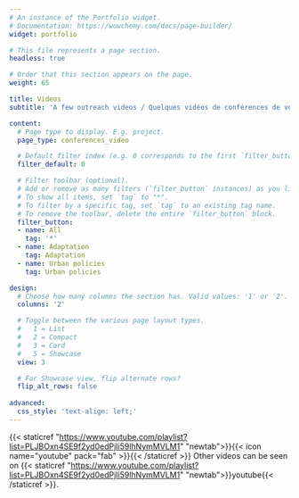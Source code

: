 ```yaml
---
# An instance of the Portfolio widget.
# Documentation: https://wowchemy.com/docs/page-builder/
widget: portfolio

# This file represents a page section.
headless: true

# Order that this section appears on the page.
weight: 65

title: Videos
subtitle: 'A few outreach videos / Quelques vidéos de conférences de vulgarisation'

content:
  # Page type to display. E.g. project.
  page_type: conferences_video

  # Default filter index (e.g. 0 corresponds to the first `filter_button` instance below).
  filter_default: 0

  # Filter toolbar (optional).
  # Add or remove as many filters (`filter_button` instances) as you like.
  # To show all items, set `tag` to "*".
  # To filter by a specific tag, set `tag` to an existing tag name.
  # To remove the toolbar, delete the entire `filter_button` block.
  filter_button:
  - name: All
    tag: '*'
  - name: Adaptation
    tag: Adaptation
  - name: Urban policies
    tag: Urban policies

design:
  # Choose how many columns the section has. Valid values: '1' or '2'.
  columns: '2'

  # Toggle between the various page layout types.
  #   1 = List
  #   2 = Compact
  #   3 = Card
  #   5 = Showcase
  view: 3

  # For Showcase view, flip alternate rows?
  flip_alt_rows: false
  
advanced:
  css_style: 'text-align: left;'
---
```


{{< staticref "https://www.youtube.com/playlist?list=PLJBOxn4SE9f2yd0edPjIi59lhNymMVLM1" "newtab">}}{{< icon name="youtube" pack="fab" >}}{{< /staticref >}} Other videos can be seen on {{< staticref "https://www.youtube.com/playlist?list=PLJBOxn4SE9f2yd0edPjIi59lhNymMVLM1" "newtab">}}youtube{{< /staticref >}}. 
